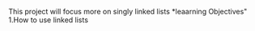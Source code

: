 This project will focus more on singly linked lists
*leaarning Objectives"
1.How to use linked lists
